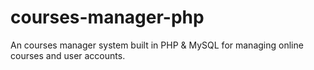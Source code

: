 # courses-manager-php
An courses manager system built in PHP &amp; MySQL for managing online courses and user accounts.
